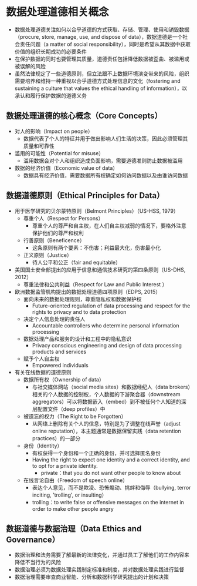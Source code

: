 # **数据处理道德相关概念**

- 数据处理道德关注如何以合乎道德的方式获取、存储、管理、使用和销毁数据（procure, store, manage, use, and dispose of data），数据道德是一个社会责任问题（a matter of social responsibility），同时是希望从其数据中获取价值的组织长期成功的必要条件
- 在保护数据的同时也要管理其质量，道德责任包括降低数据被歪曲、被滥用或被误解的风险
- 虽然法律规定了一些道德原则，但立法跟不上数据环境演变带来的风险，组织需要培养和维持一种重视以合乎道德方式处理信息的文化（fostering and sustaining a culture that values the ethical handling of information），以承认和履行保护数据的道德义务

## 数据处理道德的核心概念（Core Concepts）

- 对人的影响（Impact on people）
  - 数据代表了个人的特征并用于做出影响人们生活的决策，因此必须管理其质量和可靠性
- 滥用的可能性（Potential for misuse）
  - 滥用数据会对个人和组织造成负面影响，需要道德准则防止数据被滥用
- 数据的经济价值（Economic value of data）
  - 数据具有经济价值，需要数据所有权确定如何访问数据以及由谁访问数据

## 数据道德原则（Ethical Principles for Data）

- 用于医学研究的贝尔蒙特原则（Belmont Principles）（US-HSS, 1979）
  - 尊重个人（Respect for Persons）
    - 尊重个人的尊严和自主权，在人们自主权减弱的情况下，要格外注意保护他们的尊严和权利
  - 行善原则（Beneficence）
    - 这条原则有两个要素：不伤害；利益最大化，伤害最小化
  - 正义原则（Justice）
    - 待人公平和公正（fair and equitable）
- 美国国土安全部提出的应用于信息和通信技术研究的第四条原则（US-DHS, 2012）
  - 尊重法律和公共利益（Respect for Law and Public Interest ）
- 欧洲数据监管机构提出的数据处理道德四项原则（EDPS, 2015）
  - 面向未来的数据处理规则，尊重隐私权和数据保护权
    - Future-oriented regulation of data processing and respect for the rights to privacy and to data protection
  - 决定个人信息处理的责任人
    - Accountable controllers who determine personal information processing
  - 数据处理产品和服务的设计和工程中的隐私意识
    - Privacy conscious engineering and design of data processing products and services
  - 赋予个人自主权
    - Empowered individuals
- 有关在线数据的道德原则
  - 数据所有权（Ownership of data）
    - 与社交媒体网站（social media sites）和数据经纪人（data brokers）相关的个人数据的控制权，个人数据的下游聚合器（downstream aggregators）可以将数据嵌入（embed）到不被任何个人知道的深层配置文件（deep profiles）中
  - 被遗忘的权力（The Right to be Forgotten）
    - 从网络上删除有关个人的信息，特别是为了调整在线声誉（adjust online reputation），本主题通常是数据保留实践（data retention practices）的一部分
  - 身份（Identity）
    - 有权获得一个身份和一个正确的身份，并可选择匿名身份
    - Having the right to expect one identity and a correct identity, and to opt for a private identity.
      - private：that you do not want other people to know about
  - 在线言论自由（Freedom of speech online）
    - 表达个人意见，而不是欺凌、恐怖煽动、挑衅和侮辱（bullying, terror inciting, 'trolling', or insulting）
    - trolling：to write false or offensive messages on the internet in order to make other people angry

## 数据道德与数据治理（Data Ethics and Governance）

- 数据治理和法务需要了解最新的法律变化，并通过员工了解他们的工作内容来降低不当行为的风险
- 数据治理必须为数据处理实践制定标准和制度，并对数据处理实践进行监督
- 数据治理需要审查商业智能、分析和数据科学研究提出的计划和决策